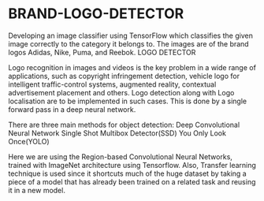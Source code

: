 # BRAND-LOGO-DETECTOR
Developing an image classifier using TensorFlow which classifies the given image correctly to the category it belongs to. The images are of the brand logos Adidas, Nike, Puma, and Reebok.
LOGO DETECTOR


Logo recognition in images and videos is the key problem in a wide range of applications, such as copyright infringement detection, vehicle logo for intelligent traffic-control systems, augmented reality, contextual advertisement placement and others. Logo detection along with Logo localisation are to be implemented in such cases. This is done by a single forward pass in a deep neural network.

There are three main methods for object detection:
Deep Convolutional Neural Network
Single Shot Multibox Detector(SSD)
You Only Look Once(YOLO)

Here we are using the Region-based Convolutional Neural Networks, trained with ImageNet architecture using Tensorflow. Also, Transfer learning technique is used since it shortcuts much of the huge dataset by taking a piece of a model that has already been trained on a related task and reusing it in a new model. 



